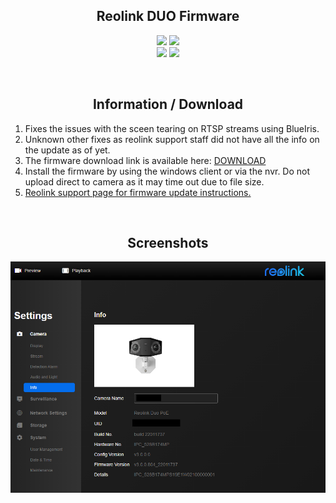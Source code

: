 <h2 align="center">Reolink DUO Firmware</h2>

<p align="center">
  <a href="#"><img src="https://img.shields.io/badge/date-01/08/2022-blue?style=flat-square&logo=appveyor"></a>
  <a href="#"><img src="https://img.shields.io/badge/version-v3.0.0.804_22011737-blue?style=flat-square&logo=appveyor"></a><br>
  <a href="#"><img src="https://img.shields.io/badge/firmware-unreleased-orange?style=flat-square&logo=appveyor"></a>
  <a href="#"><img src="https://img.shields.io/badge/details-IPC_528B174MPS19E1W02100000001-orange?style=flat-square&logo=appveyor"></a>
</p>
<br>

<h2 align="center">Information / Download</h2>

1. Fixes the issues with the sceen tearing on RTSP streams using BlueIris.
2. Unknown other fixes as reolink support staff did not have all the info on the update as of yet.
3. The firmware download link is available here: <a href="https://github.com/BAMLABS-AU/Reolink-Duo/blob/main/firmware/IPC_528B174MP.804_22011737.Reolink-Duo-PoE.GC4653.4MP.REOLINK.pak?raw=true" download="Download Link">DOWNLOAD</a>
4. Install the firmware by using the windows client or via the nvr. Do not upload direct to camera as it may time out due to file size. 
5. <a href="https://support.reolink.com/hc/en-us/articles/900004550323-How-to-Upgrade-Firmware-via-Reolink-Client-New-Client-" download="Support Link">Reolink support page for firmware update instructions.</a>

<br>
<h2 align="center">Screenshots</h2>

![duo_info](https://raw.githubusercontent.com/BAMLABS-AU/Reolink-Duo/main/images/duo_infoscreen.png)
